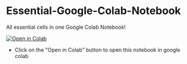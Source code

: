 # Essential-Google-Colab-Notebook
All essential cells in one Google Colab Notebook!

<a href="https://colab.research.google.com/github/dropcreations/Essential-Google-Colab-Notebook/blob/main/All_in_One_Colab_Notebook.ipynb"><img src="https://colab.research.google.com/assets/colab-badge.svg" alt="Open in Colab"/></a>
<br>
* Click on the "Open in Colab" button to open this notebook in google colab
